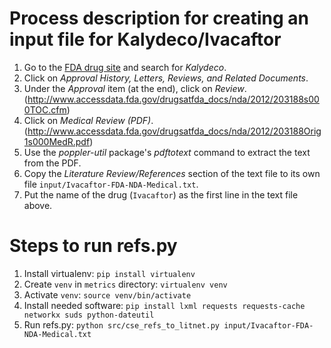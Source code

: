 # Process description for creating an input file for Kalydeco/Ivacaftor

1. Go to the [FDA drug site](http://www.accessdata.fda.gov/scripts/cder/drugsatfda/) and search for *Kalydeco*.
1. Click on *Approval History, Letters, Reviews, and Related Documents*.
1. Under the *Approval* item (at the end), click on *Review*. (http://www.accessdata.fda.gov/drugsatfda_docs/nda/2012/203188s000TOC.cfm)
1. Click on *Medical Review (PDF)*. (http://www.accessdata.fda.gov/drugsatfda_docs/nda/2012/203188Orig1s000MedR.pdf)
1. Use the *poppler-util* package's *pdftotext* command to extract the text from the PDF.
1. Copy the *Literature Review/References* section of the text file to its own file `input/Ivacaftor-FDA-NDA-Medical.txt`.
1. Put the name of the drug (`Ivacaftor`) as the first line in the text file above.

# Steps to run refs.py

1. Install virtualenv: `pip install virtualenv`
1. Create `venv` in `metrics` directory: `virtualenv venv`
1. Activate `venv`: `source venv/bin/activate`
1. Install needed software: `pip install lxml requests requests-cache networkx suds python-dateutil`
1. Run refs.py: `python src/cse_refs_to_litnet.py input/Ivacaftor-FDA-NDA-Medical.txt`
